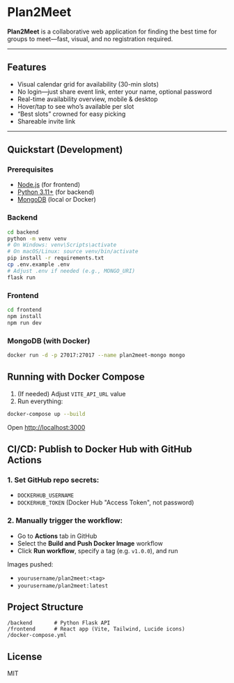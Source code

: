 # Plan2Meet

**Plan2Meet** is a collaborative web application for finding the best time for groups to meet—fast, visual, and no registration required.

---

## Features

- Visual calendar grid for availability (30-min slots)
- No login—just share event link, enter your name, optional password
- Real-time availability overview, mobile & desktop
- Hover/tap to see who’s available per slot
- “Best slots” crowned for easy picking
- Shareable invite link

---

## Quickstart (Development)

### Prerequisites

- [Node.js](https://nodejs.org/) (for frontend)
- [Python 3.11+](https://www.python.org/) (for backend)
- [MongoDB](https://www.mongodb.com/) (local or Docker)

### Backend

```bash
cd backend
python -m venv venv
# On Windows: venv\Scripts\activate
# On macOS/Linux: source venv/bin/activate
pip install -r requirements.txt
cp .env.example .env
# Adjust .env if needed (e.g., MONGO_URI)
flask run
````

### Frontend

```bash
cd frontend
npm install
npm run dev
```

### MongoDB (with Docker)

```bash
docker run -d -p 27017:27017 --name plan2meet-mongo mongo
```

## Running with Docker Compose

1. (If needed) Adjust ```VITE_API_URL``` value
2. Run everything:

```bash
docker-compose up --build
```

Open [http://localhost:3000](http://localhost:3000)


## CI/CD: Publish to Docker Hub with GitHub Actions

### 1. Set GitHub repo secrets:

* `DOCKERHUB_USERNAME`
* `DOCKERHUB_TOKEN` (Docker Hub "Access Token", not password)

### 2. Manually trigger the workflow:

* Go to **Actions** tab in GitHub
* Select the **Build and Push Docker Image** workflow
* Click **Run workflow**, specify a tag (e.g. `v1.0.0`), and run

Images pushed:

* `yourusername/plan2meet:<tag>`
* `yourusername/plan2meet:latest`


## Project Structure

```
/backend       # Python Flask API
/frontend      # React app (Vite, Tailwind, Lucide icons)
/docker-compose.yml
```

## License

MIT